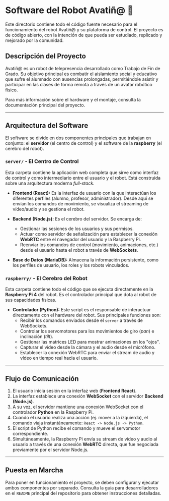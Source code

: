 # Software del Robot Avatiñ@ 🤖

Este directorio contiene todo el código fuente necesario para el funcionamiento del robot Avatiñ@ y su plataforma de control. El proyecto es de código abierto, con la intención de que pueda ser estudiado, replicado y mejorado por la comunidad.

## Descripción del Proyecto

Avatiñ@ es un robot de telepresencia desarrollado como Trabajo de Fin de Grado. Su objetivo principal es combatir el aislamiento social y educativo que sufre el alumnado con ausencias prolongadas, permitiéndole asistir y participar en las clases de forma remota a través de un avatar robótico físico.

Para más información sobre el hardware y el montaje, consulta la documentación principal del proyecto.

---

## Arquitectura del Software

El software se divide en dos componentes principales que trabajan en conjunto: el **servidor** (el centro de control) y el software de la **raspberry** (el cerebro del robot).

### `server/` - El Centro de Control

Esta carpeta contiene la aplicación web completa que sirve como interfaz de control y como intermediario entre el usuario y el robot. Está construida sobre una arquitectura moderna *full-stack*.

-   **Frontend (React):** Es la interfaz de usuario con la que interactúan los diferentes perfiles (alumno, profesor, administrador). Desde aquí se envían los comandos de movimiento, se visualiza el streaming de vídeo/audio y se gestiona el robot.

-   **Backend (Node.js):** Es el cerebro del servidor. Se encarga de:
    -   Gestionar las sesiones de los usuarios y sus permisos.
    -   Actuar como servidor de señalización para establecer la conexión **WebRTC** entre el navegador del usuario y la Raspberry Pi.
    -   Reenviar los comandos de control (movimiento, animaciones, etc.) desde el usuario hasta el robot a través de **WebSockets**.

-   **Base de Datos (MariaDB):** Almacena la información persistente, como los perfiles de usuario, los roles y los robots vinculados.

### `raspberry/` - El Cerebro del Robot

Esta carpeta contiene todo el código que se ejecuta directamente en la **Raspberry Pi 4** del robot. Es el controlador principal que dota al robot de sus capacidades físicas.

-   **Controlador (Python):** Este script es el responsable de interactuar directamente con el hardware del robot. Sus principales funciones son:
    -   Recibir los comandos enviados desde el `server` a través de WebSockets.
    -   Controlar los servomotores para los movimientos de giro (*pan*) e inclinación (*tilt*).
    -   Gestionar las matrices LED para mostrar animaciones en los "ojos".
    -   Capturar el vídeo desde la cámara y el audio desde el micrófono.
    -   Establecer la conexión WebRTC para enviar el stream de audio y vídeo en tiempo real hacia el usuario.

---

## Flujo de Comunicación

1.  El usuario inicia sesión en la interfaz web (**Frontend React**).
2.  La interfaz establece una conexión **WebSocket** con el servidor **Backend (Node.js)**.
3.  A su vez, el servidor mantiene una conexión WebSocket con el controlador **Python** en la Raspberry Pi.
4.  Cuando el usuario realiza una acción (ej. mover a la izquierda), el comando viaja instantáneamente: `React -> Node.js -> Python`.
5.  El script de Python recibe el comando y mueve el servomotor correspondiente.
6.  Simultáneamente, la Raspberry Pi envía su stream de vídeo y audio al usuario a través de una conexión **WebRTC** directa, que fue negociada previamente por el servidor Node.js.

---

## Puesta en Marcha

Para poner en funcionamiento el proyecto, se deben configurar y ejecutar ambos componentes por separado. Consulta la guía para desarrolladores en el `README` principal del repositorio para obtener instrucciones detalladas.
